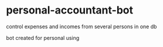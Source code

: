 # personal-accountant-bot

control expenses and incomes from several persons in one db

bot created for personal using

